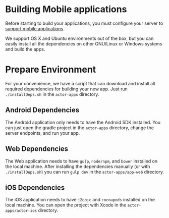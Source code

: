 # Building Mobile applications

Before starting to build your applications, you must configure your server to [support mobile applications](SERVER.md).

We support OS X and Ubuntu environments out of the box, but you can easily install all the dependencies on other GNU/Linux or Windows systems and build the apps.

# Prepare Environment

For your convenience, we have a script that can download and install all required dependencies for building your new app. Just run ```./installDeps.sh``` in the ```actor-apps``` directory.

## Android Dependencies

The Android application only needs to have the Android SDK installed. You can just open the gradle project in the ```actor-apps``` directory, change the server endpoints, and run your app.

## Web Dependencies

The Web application needs to have ```gulp```, ```node/npm```, and ```bower``` installed on the local machine. After installing the dependencies manually (or with ```./installDeps.sh```) you can run ```gulp dev``` in the ```actor-apps/app-web``` directory.

## iOS Dependencies

The iOS application needs to have ```j2objc``` and ```cocoapods``` installed on the local machine. You can open the project with Xcode in the ```actor-apps/actor-ios``` directory.
